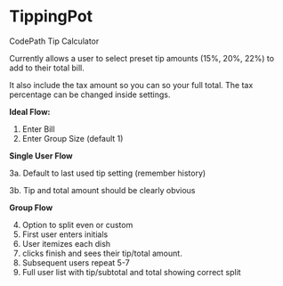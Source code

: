 TippingPot
==========

CodePath Tip Calculator

Currently allows a user to select preset tip amounts (15%, 20%, 22%) to
add to their total bill.

It also include the tax amount so you can so your full total.
The tax percentage can be changed inside settings.

<b>Ideal Flow:</b>

1. Enter Bill
2. Enter Group Size (default 1)

<b>Single User Flow</b>

3a. Default to last used tip setting (remember history)

3b. Tip and total amount should be clearly obvious

<b>Group Flow</b>

4. Option to split even or custom
5. First user enters initials
6. User itemizes each dish
7. clicks finish and sees their tip/total amount.
8. Subsequent users repeat 5-7
9. Full user list with tip/subtotal and total showing correct split
